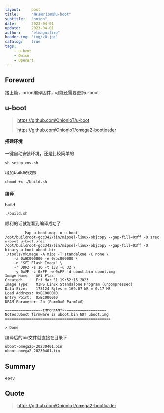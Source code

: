 ```yaml
---
layout:     post
title:      "编译onion的u-boot"
subtitle:   "onion"
date:       2023-04-01
update:     2023-04-01
author:     "elmagnifico"
header-img: "img/z0.jpg"
catalog:    true
tags:
    - u-boot
    - Onion
    - OpenWrt
---
```


## Foreword

接上篇，onion编译固件，可能还需要更新u-boot



## u-boot

> https://github.com/OnionIoT/u-boot
>
> https://github.com/OnionIoT/omega2-bootloader



#### 搭建环境

一键自动安装环境，还是比较简单的

```
sh setup_env.sh
```



增加build的权限

```
chmod +x ./build.sh
```



#### 编译

build

```
./build.sh
```



顺利的话就能看到编译成功了

```
		-Map u-boot.map -o u-boot
/opt/buildroot-gcc342/bin/mipsel-linux-objcopy --gap-fill=0xff -O srec u-boot u-boot.srec
/opt/buildroot-gcc342/bin/mipsel-linux-objcopy --gap-fill=0xff -O binary u-boot uboot.bin
./tools/mkimage -A mips -T standalone -C none \
	-a 0xBC000000 -e 0xbc000000 \
	-n "SPI Flash Image" \
	-r DDR2 -s 16 -t 128 -u 32 \
	-y 0xFF -z 0xFF -w 0xFF -d uboot.bin uboot.img
Image Name:   SPI Flas
Created:      Fri Mar 31 19:52:15 2023
Image Type:   MIPS Linux Standalone Program (uncompressed)
Data Size:    173124 Bytes = 169.07 kB = 0.17 MB
Load Address: 0xBC000000
Entry Point:  0xBC000000
DRAM Parameter: 2b (Parm0=0 Parm1=0)

===============<<IMPORTANT>>==================
Notes:Uboot firmware is uboot.bin NOT uboot.img
================================================

> Done

```



编译后的bin文件就直接在目录下

```
uboot-omega2p-20230401.bin
uboot-omega2-20230401.bin
```



## Summary

easy



## Quote

> https://github.com/OnionIoT/omega2-bootloader

